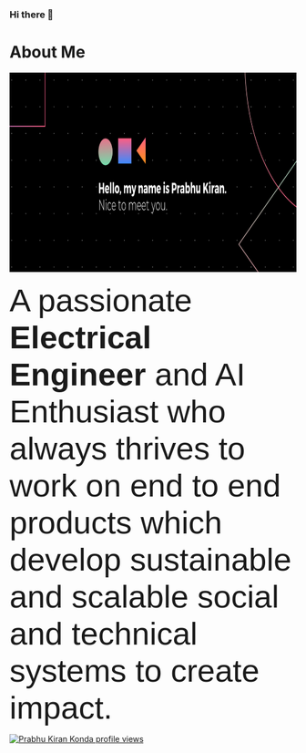 ### Hi there 👋

# About Me

<p align="center">  <img width="1024" height="350" src="https://raw.githubusercontent.com/PrabhuKiran8790/PrabhuKiran8790/main/banner.png">  </p>

<span style="font-family:Sans-serif; font-size:56px;"> A passionate **Electrical Engineer** and AI Enthusiast who always thrives to work on end to end products which develop sustainable and scalable social and technical systems to create impact.</span>


[![Prabhu Kiran Konda profile views](https://u8views.com/api/v1/github/profiles/86601758/views/day-week-month-total-count.svg)](https://u8views.com/github/PrabhuKiran8790)
